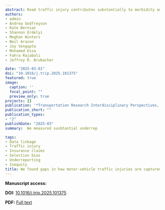 ```yaml
---
abstract: Road traffic injury contributes substantially to morbidity and mortality. Canada stands out among developed countries in not conducting a national household travel survey, leading to a dearth of national transportation mode data and risk calculations that have appropriate denominators. Since traffic injuries are specific to the mode of travel used, these risk calculations should consider travel mode.  Census data on mode of commute is one of the few sources of these data for persons aged 15 and over. This study leveraged a national data linkage cohort, the Canadian Census Health and Environment Cohorts, that connects census sociodemographic and commute mode data with records of deaths and hospitalizations, enabling assessment of road traffic injury associations by indicators of mode of travel (commuter mode). We examined longitudinal (1996–2019) bicyclist, pedestrian, and motor vehicle occupant injury and fatality risk in the Canadian Census Health and Environment Cohorts by commuter mode and sociodemographic characteristics using Cox proportional hazards models within the working adult population.  We estimated positive associations between commute mode and same mode injury and fatality, particularly for bicycle commuters (hazard ratios for bicycling injury was 9.1 and for bicycling fatality was 11). Low-income populations and Indigenous people had increased injury risk across all modes. This study shows inequities in transportation injury risk in Canada and underscores the importance of adjusting for mode of travel when examining differences between population groups
authors:
- admin
- Andrea Godfreyson
- Kate Berniaz
- Shannon Erdelyi
- Meghan Winters
- Neil Arason
- Joy Sengupta
- Mohamed Essa
- Fahra Rajabali
- Jeffrey R. Brubacher

date: "2025-03-01"
doi: "10.1016/j.trip.2025.101375"
featured: true
image:
  caption: ''
  focal_point: ""
  preview_only: true
projects: []
publication: '*Transportation Research Interdisciplinary Perspectives, 30* (March)'
publication_short: ""
publication_types:
- "2"
publishDate: "2025-03"
summary:  We measured susbtantial underrep

tags:
- Data linkage
- Traffic injury
- Insurance claims
- Selection bias
- Underreporting
- Inequity
title: We found gaps in how motor-vehicle traffic injuries are captured across British Columbia's administrative datasets, with insurance claims recording the highest percentage of injuries (95.7% for drivers, 83.3% for cyclists, 76.5% for pedestrians), yet substantial proportions of hospitalized individuals missing from both insurance and police records, particularly among vulnerable road users and low-income populations—potentially perpetuating inequities when these incomplete datasets inform safety investment priorities.
---
```


**Manuscript access:**

**DOI:** [10.1016/j.trip.2025.101375](https://doi.org/10.1016/j.trip.2025.101375)

**PDF:** [Full text](./manuscript.pdf) 
